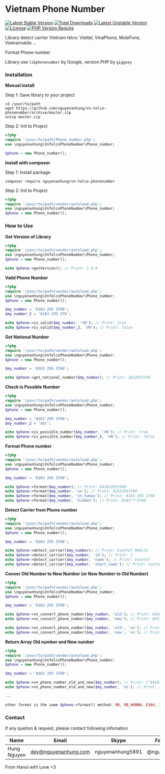 # Vietnam Phone Number

[![Latest Stable Version](http://poser.pugx.org/nguyenanhung/vn-telco-phonenumber/v)](https://packagist.org/packages/nguyenanhung/vn-telco-phonenumber) [![Total Downloads](http://poser.pugx.org/nguyenanhung/vn-telco-phonenumber/downloads)](https://packagist.org/packages/nguyenanhung/vn-telco-phonenumber) [![Latest Unstable Version](http://poser.pugx.org/nguyenanhung/vn-telco-phonenumber/v/unstable)](https://packagist.org/packages/nguyenanhung/vn-telco-phonenumber) [![License](http://poser.pugx.org/nguyenanhung/vn-telco-phonenumber/license)](https://packagist.org/packages/nguyenanhung/vn-telco-phonenumber) [![PHP Version Require](http://poser.pugx.org/nguyenanhung/vn-telco-phonenumber/require/php)](https://packagist.org/packages/nguyenanhung/vn-telco-phonenumber)

Library detect carrier Vietnam telco: Viettel, VinaPhone, MobiFone, Vietnamobile ...

Format Phone number

Library use `libphonenumber` by Google, version PHP by `giggsey`

### Installation

**Manual install**

Step 1: Save library to your project

```shell
cd /your/to/path
wget https://github.com/nguyenanhung/vn-telco-phonenumber/archive/master.zip
unzip master.zip
```

Step 2: Init to Project

```php
<?php 
require '/your/to/path/Phone_number.php';
use \nguyenanhung\VnTelcoPhoneNumber\Phone_number;

$phone = new Phone_number();

```

**Install with composer**

Step 1: Install package

```shell
composer require nguyenanhung/vn-telco-phonenumber
```

Step 2: Init to Project

```php
<?php 
require '/your/to/path/vendor/autoload.php';
use \nguyenanhung\VnTelcoPhoneNumber\Phone_number;
$phone = new Phone_number();
```

### **How to Use**

**Get Version of Library**

```php
<?php
require '/your/to/path/vendor/autoload.php';
use \nguyenanhung\VnTelcoPhoneNumber\Phone_number;
$phone = new Phone_number();

echo $phone->getVersion(); // Print: 1.0.9
```

**Valid Phone Number**

```php
<?php
require '/your/to/path/vendor/autoload.php';
use \nguyenanhung\VnTelcoPhoneNumber\Phone_number;
$phone = new Phone_number();

$my_number = '0163 295 3760';
$my_number_2 = '0163 295 376';

echo $phone->is_valid($my_number, 'VN'); // Print: true
echo $phone->is_valid($my_number_2, 'VN'); // Print: false
```

**Get National Number**

```php
<?php
require '/your/to/path/vendor/autoload.php';
use \nguyenanhung\VnTelcoPhoneNumber\Phone_number;
$phone = new Phone_number();

$my_number = '0163 295 3760';

echo $phone->get_national_number($my_number); // Print: 1632953760
```

**Check is Possible Number**

```php
<?php
require '/your/to/path/vendor/autoload.php';
use \nguyenanhung\VnTelcoPhoneNumber\Phone_number;
$phone = new Phone_number();

$my_number = '0163 295 3760';
$my_number_2 = 'abc';

echo $phone->is_possible_number($my_number, 'VN'); // Print: true
echo $phone->is_possible_number($my_number_2, 'VN'); // Print: false
```

**Format Phone number**

```php
<?php 
require '/your/to/path/vendor/autoload.php';
use \nguyenanhung\VnTelcoPhoneNumber\Phone_number;
$phone = new Phone_number();

$my_number = '0163 295 3760';

echo $phone->format($my_number); // Print: 841632953760
echo $phone->format($my_number, 'vn'); // Print: 01632953760
echo $phone->format($my_number, 'vn_human'); // Print: 0163 295 3760
echo $phone->format($my_number, 'hidden'); // Print: 0163***3760

```

**Detect Carrier from Phone number**

```php
<?php 
require '/your/to/path/vendor/autoload.php';
use \nguyenanhung\VnTelcoPhoneNumber\Phone_number;
$phone = new Phone_number();

$my_number = '0163 295 3760';

echo $phone->detect_carrier($my_number); // Print: Viettel Mobile
echo $phone->detect_carrier($my_number, 'id'); // Print: 2
echo $phone->detect_carrier($my_number, 'name'); // Print: Viettel
echo $phone->detect_carrier($my_number, 'short_name'); // Print: viettel
```

**Conver Old Number to New Number (or New Number to Old Number)**

```php
<?php
require '/your/to/path/vendor/autoload.php';
use \nguyenanhung\VnTelcoPhoneNumber\Phone_number;
$phone = new Phone_number();

$my_number = '0163 295 3760';

echo $phone->vn_convert_phone_number($my_number, 'old'); // Print: 841632953760
echo $phone->vn_convert_phone_number($my_number, 'new'); // Print: 84332953760

echo $phone->vn_convert_phone_number($my_number, 'old', 'vn'); // Print: 01632953760
echo $phone->vn_convert_phone_number($my_number, 'new', 'vn'); // Print: 0332953760

```

**Return Array Old number and New number**

```php
<?php
require '/your/to/path/vendor/autoload.php';
use \nguyenanhung\VnTelcoPhoneNumber\Phone_number;
$phone = new Phone_number();

$my_number = '0163 295 3760';

echo $phone->vn_phone_number_old_and_new($my_number); // Print: ["841632953760", "84332953760"]
echo $phone->vn_phone_number_old_and_new($my_number, 'vn'); // Print: ["01632953760", "0332953760"]

...

other format is the same $phone->format() method: VN, VN_HUMAN, E164, INTERNATIONAL, NATIONAL, RFC3966, HIDDEN, HIDDEN_HEAD, HIDDEN_MIDDLE, HIDDEN_END
```

### Contact

If any quetion & request, please contact following infomation

| Name        | Email                | Skype            | Facebook      |
| ----------- | -------------------- | ---------------- | ------------- |
| Hung Nguyen | dev@nguyenanhung.com | nguyenanhung5891 | @nguyenanhung |

From Hanoi with Love <3